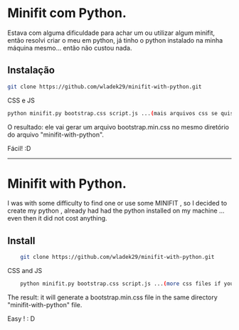 Minifit com Python.
==============================


Estava com alguma dificuldade para achar um ou utilizar algum minifit, então resolvi criar o meu em python, já tinho o python instalado na minha máquina mesmo... então não custou nada.

Instalação
-----------

```bash
git clone https://github.com/wladek29/minifit-with-python.git
```
CSS e JS
```bash
python minifit.py bootstrap.css script.js ...(mais arquivos css se quiser)
```

O resultado: ele vai gerar um arquivo bootstrap.min.css no mesmo diretório do arquivo "minifit-with-python".

Fácil! :D


-----------------

Minifit with Python.
==============================

I was with some difficulty to find one or use some MINIFIT , so I decided to create my python , already had had the python installed on my machine ... even then it did not cost anything.

Install
--------

```bash
    git clone https://github.com/wladek29/minifit-with-python.git
```
CSS and JS
```bash
    python minifit.py bootstrap.css script.js ...(more css files if you want)
```

The result: it will generate a bootstrap.min.css file in the same directory "minifit-with-python" file.

Easy ! : D
